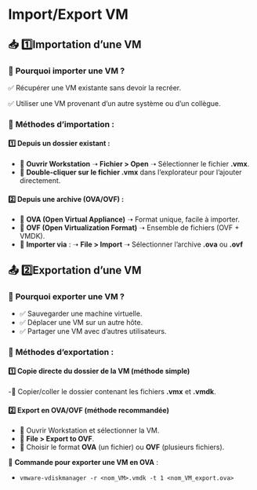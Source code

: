 # Import/Export VM

## **📥 1️⃣️Importation d’une VM**

### 📌 **Pourquoi importer une VM ?**

✅ Récupérer une VM existante sans devoir la recréer.

✅ Utiliser une VM provenant d’un autre système ou d’un collègue.

### 📌 **Méthodes d’importation** :

#### 1️⃣ **Depuis un dossier existant** : 
- 🔹 **Ouvrir Workstation** ➝ **Fichier > Open** ➝ Sélectionner le fichier **.vmx**.
- 🔹 **Double-cliquer sur le fichier .vmx** dans l’explorateur pour l’ajouter directement.

#### 2️⃣ **Depuis une archive (OVA/OVF)** : 
- 🔹 **OVA (Open Virtual Appliance)** ➝ Format unique, facile à importer.
- 🔹 **OVF (Open Virtualization Format)** ➝ Ensemble de fichiers (OVF + VMDK).
- 🔹 **Importer via** : ➝ **File > Import** ➝ Sélectionner l’archive **.ova** ou **.ovf**



## **📤 2️⃣️Exportation d’une VM**

### 📌 **Pourquoi exporter une VM ?**

- ✅ Sauvegarder une machine virtuelle.
- ✅ Déplacer une VM sur un autre hôte.
- ✅ Partager une VM avec d’autres utilisateurs.

### 📌 **Méthodes d’exportation** :

#### 1️⃣ **Copie directe du dossier de la VM** (méthode simple) 
-🔹 Copier/coller le dossier contenant les fichiers **.vmx** et **.vmdk**.

#### 2️⃣ **Export en OVA/OVF** (méthode recommandée) 
- 🔹 Ouvrir Workstation et sélectionner la VM.
- 🔹 **File > Export to OVF**.
- 🔹 Choisir le format **OVA** (un fichier) ou **OVF** (plusieurs fichiers).


📌 **Commande pour exporter une VM en OVA** : 
- `vmware-vdiskmanager -r <nom_VM>.vmdk -t 1 <nom_VM_export.ova>`



